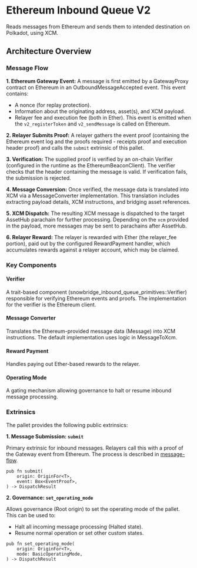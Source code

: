 # Ethereum Inbound Queue V2

Reads messages from Ethereum and sends them to intended destination on Polkadot, using XCM.

## Architecture Overview

### Message Flow
**1. Ethereum Gateway Event:** A message is first emitted by a GatewayProxy contract on Ethereum in an OutboundMessageAccepted event. This event contains:
- A nonce (for replay protection).
- Information about the originating address, asset(s), and XCM payload.
- Relayer fee and execution fee (both in Ether).
This event is emitted when the `v2_registerToken` and `v2_sendMessage` is called on Ethereum.

**2. Relayer Submits Proof:** A relayer gathers the event proof (containing the Ethereum event log and the proofs required - receipts proof and execution header proof) and calls the `submit` extrinsic of this pallet.

**3. Verification:** The supplied proof is verified by an on-chain Verifier (configured in the runtime as the EthereumBeaconClient). The verifier checks that the header containing the message is valid. If verification fails, the submission is rejected.

**4. Message Conversion:** Once verified, the message data is translated into XCM via a MessageConverter implementation. This translation includes extracting payload details, XCM instructions, and bridging asset references.

**5. XCM Dispatch:** The resulting XCM message is dispatched to the target AssetHub parachain for further processing. Depending on the `xcm` provided in the payload, more messages may be sent to parachains after AssetHub.

**6. Relayer Reward:** The relayer is rewarded with Ether (the relayer_fee portion), paid out by the configured RewardPayment handler, which accumulates rewards against a relayer account, which may be claimed.

### Key Components
#### Verifier
A trait-based component (snowbridge_inbound_queue_primitives::Verifier) responsible for verifying Ethereum events and proofs. The implementation for the verifier is the Ethereum client.

#### Message Converter
Translates the Ethereum-provided message data (Message) into XCM instructions. The default implementation uses logic in MessageToXcm.

#### Reward Payment
Handles paying out Ether-based rewards to the relayer.

#### Operating Mode
A gating mechanism allowing governance to halt or resume inbound message processing.

### Extrinsics

The pallet provides the following public extrinsics:

**1. Message Submission: `submit`**

Primary extrinsic for inbound messages. Relayers call this with a proof of the Gateway event from Ethereum. The process is described in [message-flow](#message-flow).

```
pub fn submit(
    origin: OriginFor<T>,
    event: Box<EventProof>,
) -> DispatchResult
```

**2. Governance: `set_operating_mode`**

Allows governance (Root origin) to set the operating mode of the pallet. This can be used to:

- Halt all incoming message processing (Halted state).
- Resume normal operation or set other custom states.

```
pub fn set_operating_mode(
    origin: OriginFor<T>,
    mode: BasicOperatingMode,
) -> DispatchResult
```

